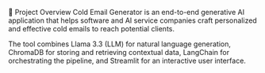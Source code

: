 📌 Project Overview
Cold Email Generator is an end-to-end generative AI application that helps software and AI service companies craft personalized and effective cold emails to reach potential clients.

The tool combines Llama 3.3 (LLM) for natural language generation, ChromaDB for storing and retrieving contextual data, LangChain for orchestrating the pipeline, and Streamlit for an interactive user interface.
